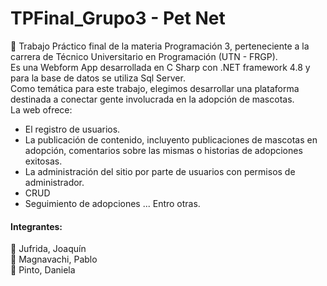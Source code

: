 
# TPFinal_Grupo3 - Pet Net
:rocket:  Trabajo Práctico final de la materia Programación 3, perteneciente a la carrera de Técnico Universitario en Programación (UTN - FRGP).<br/>
Es una Webform App desarrollada en C Sharp con .NET framework 4.8 y para la base de datos se utiliza Sql Server.<br/>
Como temática para este trabajo, elegimos desarrollar una plataforma destinada a conectar gente involucrada en la adopción de mascotas.  <br/>
La web ofrece:<br/>
-  El registro de usuarios.
-  La publicación de contenido, incluyento publicaciones de mascotas en adopción, comentarios sobre las mismas o historias de adopciones exitosas.
- La administración del sitio por parte de usuarios con permisos de administrador.
- CRUD
- Seguimiento de adopciones
... Entro otras.

#### Integrantes: 

🐾 Jufrida, Joaquín <br/>
🐾 Magnavachi, Pablo <br/>
🐾 Pinto, Daniela <br/>

